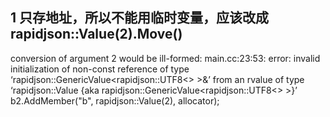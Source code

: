 ## 1 只存地址，所以不能用临时变量，应该改成rapidjson::Value(2).Move()
conversion of argument 2 would be ill-formed:
main.cc:23:53: error: invalid initialization of non-const reference of type ‘rapidjson::GenericValue<rapidjson::UTF8<> >&’ from an rvalue of type ‘rapidjson::Value {aka rapidjson::GenericValue<rapidjson::UTF8<> >}’
     b2.AddMember("b", rapidjson::Value(2), allocator);

